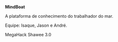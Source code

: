**MindBoat**

A plataforma de conhecimento do trabalhador do mar.

Equipe: Isaque, Jason e André.

MegaHack Shawee 3.0
